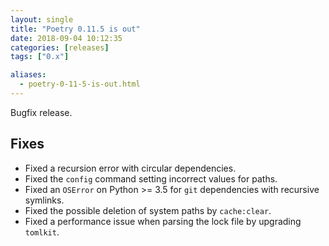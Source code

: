 ```yaml
---
layout: single
title: "Poetry 0.11.5 is out"
date: 2018-09-04 10:12:35
categories: [releases]
tags: ["0.x"]

aliases:
  - poetry-0-11-5-is-out.html
---
```


Bugfix release.

## Fixes

- Fixed a recursion error with circular dependencies.
- Fixed the `config` command setting incorrect values for paths.
- Fixed an `OSError` on Python >= 3.5 for `git` dependencies with recursive symlinks.
- Fixed the possible deletion of system paths by `cache:clear`.
- Fixed a performance issue when parsing the lock file by upgrading `tomlkit`.

